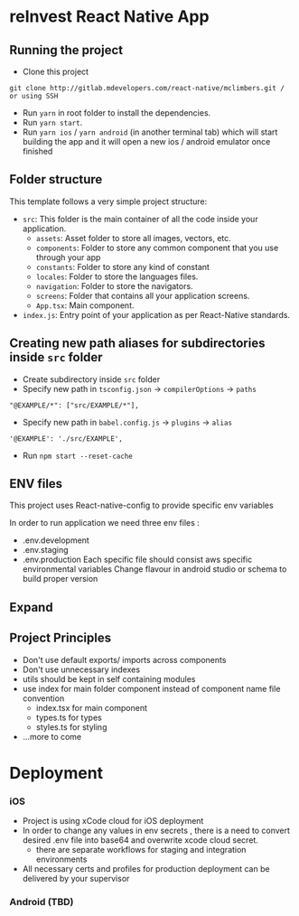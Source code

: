 # reInvest React Native App

## Running the project

- Clone this project

```
git clone http://gitlab.mdevelopers.com/react-native/mclimbers.git / or using SSH
```

- Run `yarn` in root folder to install the dependencies.
- Run `yarn start`.
- Run `yarn ios` / `yarn android` (in another terminal tab) which will start building the app and it will open a new ios / android emulator once finished

## Folder structure

This template follows a very simple project structure:

- `src`: This folder is the main container of all the code inside your application.
  - `assets`: Asset folder to store all images, vectors, etc.
  - `components`: Folder to store any common component that you use through your app
  - `constants`: Folder to store any kind of constant
  - `locales`: Folder to store the languages files.
  - `navigation`: Folder to store the navigators.
  - `screens`: Folder that contains all your application screens.
  - `App.tsx`: Main component.
- `index.js`: Entry point of your application as per React-Native standards.

## Creating new path aliases for subdirectories inside `src` folder

- Create subdirectory inside `src` folder
- Specify new path in `tsconfig.json` -> `compilerOptions` -> `paths`

```
"@EXAMPLE/*": ["src/EXAMPLE/*"],
```

- Specify new path in `babel.config.js` -> `plugins` -> `alias`

```
'@EXAMPLE': './src/EXAMPLE',
```

- Run `npm start --reset-cache`

## ENV files

This project uses React-native-config to provide specific env variables 

In order to run application we need three env files : 
- .env.development 
- .env.staging 
- .env.production
Each specific file should consist aws specific environmental variables
Change flavour in android studio or schema to build proper version 

## Expand

## Project Principles

- Don't use default exports/ imports across components
- Don't use unnecessary indexes
- utils should be kept in self containing modules
- use index for main folder component instead of component name file convention
  - index.tsx for main component
  - types.ts for types
  - styles.ts for styling
- ...more to come


# Deployment 

### iOS
- Project is using xCode cloud for iOS deployment 
- In order to change any values in env secrets , there is a need to convert desired .env file into base64 and overwrite xcode cloud secret.
  - there are separate workflows for staging and integration environments
- All necessary certs and profiles for production deployment can be delivered by your supervisor

### Android (TBD)
